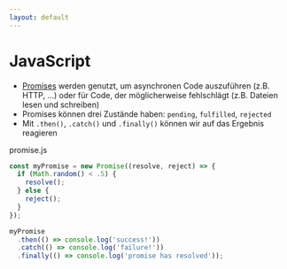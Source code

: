 ```yaml
---
layout: default
---
```


# JavaScript <SubHeading text="Promises"/>

<div class="grid grid-cols-12 gap-6">
<div class="col-span-12">

- [Promises](https://developer.mozilla.org/en-US/docs/Web/JavaScript/Reference/Global_Objects/Promise) werden genutzt, um asynchronen Code auszuführen (z.B. HTTP, ...) oder für Code, der möglicherweise fehlschlägt (z.B. Dateien lesen und schreiben)
- Promises können drei Zustände haben: `pending`, `fulfilled`, `rejected`
- Mit `.then()`, `.catch()` und `.finally()` können wir auf das Ergebnis reagieren

</div>
<div class="col-span-12">

<Filename>promise.js</Filename>

<!-- prettier-ignore-start -->

```js
const myPromise = new Promise((resolve, reject) => {
  if (Math.random() < .5) {
    resolve();
  } else {
    reject();
  }
});

myPromise
  .then(() => console.log('success!'))
  .catch(() => console.log('failure!'))
  .finally(() => console.log('promise has resolved'));
```

<!-- prettier-ignore-end -->

</div>
</div>

<PageNumber/>

